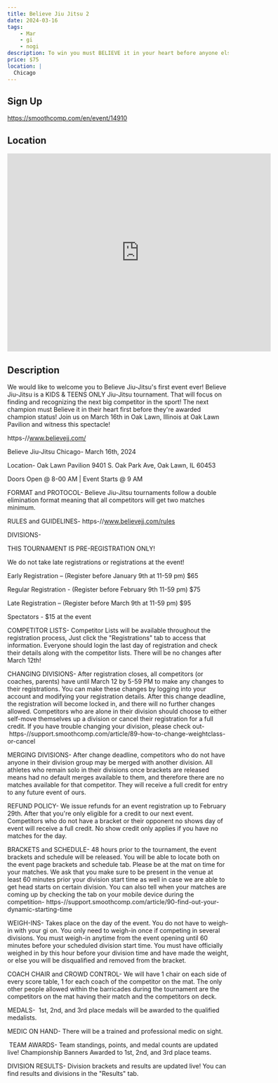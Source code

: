 ```yaml
---
title: Believe Jiu Jitsu 2
date: 2024-03-16
tags:
    - Mar
    - gi 
    - nogi 
description: To win you must BELIEVE it in your heart before anyone else does! Welcome to Believe Jiu-Jitsu!
price: $75
location: |
  Chicago
---
```

## Sign Up
https://smoothcomp.com/en/event/14910

## Location
<iframe src="https://www.google.com/maps/embed?pb=!1m18!1m12!1m3!1d12345.6789!2d-87.7867858!3d41.7213668!2m3!1f0!2f0!3f0!3m2!1i1024!2i768!4f13.1!3m3!1m2!1s0x0%3A0x0!2z41.7213668!5e0!3m2!1sen!2sus!4v1234567890" width="600" height="450" style="border:0;" allowfullscreen="" loading="lazy"></iframe>

## Description
We would like to welcome you to Believe Jiu-Jitsu's first event ever! Believe Jiu-Jitsu is a KIDS & TEENS ONLY Jiu-Jitsu tournament. That will focus on finding and recognizing the next big competitor in the sport! The next champion must Believe it in their heart first before they're awarded champion status! Join us on March 16th in Oak Lawn, Illinois at Oak Lawn Pavilion and witness this spectacle! 


https-//www.believejj.com/


Believe Jiu-Jitsu Chicago- March 16th, 2024


Location- Oak Lawn Pavilion 9401 S. Oak Park Ave, Oak Lawn, IL 60453


Doors Open @ 8-00 AM | Event Starts @ 9 AM


FORMAT and PROTOCOL- Believe Jiu-Jitsu tournaments follow a double elimination format meaning that all competitors will get two matches minimum. 


RULES and GUIDELINES- https-//www.believejj.com/rules


DIVISIONS- 


THIS TOURNAMENT IS PRE-REGISTRATION ONLY!


We do not take late registrations or registrations at the event!


Early Registration – (Register before January 9th at 11-59 pm) $65


Regular Registration - (Register before February 9th 11-59 pm) $75


Late Registration – (Register before March 9th at 11-59 pm) $95


Spectators - $15 at the event


COMPETITOR LISTS- Competitor Lists will be available throughout the registration process, Just click the "Registrations" tab to access that information. Everyone should login the last day of registration and check their details along with the competitor lists. There will be no changes after March 12th!


CHANGING DIVISIONS- After registration closes, all competitors (or coaches, parents) have until March 12 by 5-59 PM to make any changes to their registrations. You can make these changes by logging into your account and modifying your registration details. After this change deadline, the registration will become locked in, and there will no further changes allowed. Competitors who are alone in their division should choose to either self-move themselves up a division or cancel their registration for a full credit. If you have trouble changing your division, please check out- https-//support.smoothcomp.com/article/89-how-to-change-weightclass-or-cancel


MERGING DIVISIONS- After change deadline, competitors who do not have anyone in their division group may be merged with another division. All athletes who remain solo in their divisions once brackets are released means had no default merges available to them, and therefore there are no matches available for that competitor. They will receive a full credit for entry to any future event of ours.


REFUND POLICY- We issue refunds for an event registration up to February 29th. After that you're only eligible for a credit to our next event. Competitors who do not have a bracket or their opponent no shows day of event will receive a full credit. No show credit only applies if you have no matches for the day.


BRACKETS and SCHEDULE- 48 hours prior to the tournament, the event brackets and schedule will be released. You will be able to locate both on the event page brackets and schedule tab. Please be at the mat on time for your matches. We ask that you make sure to be present in the venue at least 60 minutes prior your division start time as well in case we are able to get head starts on certain division. You can also tell when your matches are coming up by checking the tab on your mobile device during the competition- https-//support.smoothcomp.com/article/90-find-out-your-dynamic-starting-time


WEIGH-INS- Takes place on the day of the event. You do not have to weigh-in with your gi on. You only need to weigh-in once if competing in several divisions. You must weigh-in anytime from the event opening until 60 minutes before your scheduled division start time. You must have officially weighed in by this hour before your division time and have made the weight, or else you will be disqualified and removed from the bracket.


COACH CHAIR and CROWD CONTROL- We will have 1 chair on each side of every score table, 1 for each coach of the competitor on the mat. The only other people allowed within the barricades during the tournament are the competitors on the mat having their match and the competitors on deck.


MEDALS-  1st, 2nd, and 3rd place medals will be awarded to the qualified medalists.  


MEDIC ON HAND- There will be a trained and professional medic on sight.


 TEAM AWARDS- Team standings, points, and medal counts are updated live! Championship Banners Awarded to 1st, 2nd, and 3rd place teams.


DIVISION RESULTS- Division brackets and results are updated live! You can find results and divisions in the "Results" tab.